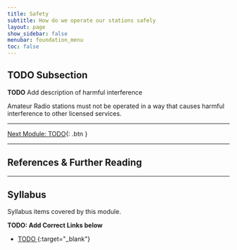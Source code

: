```yaml
---
title: Safety
subtitle: How do we operate our stations safely
layout: page
show_sidebar: false
menubar: foundation_menu
toc: false
---
```



## TODO Subsection

**TODO** Add description of harmful interference

Amateur Radio stations must not be operated in a way that causes harmful interference to other licensed services.

---

[Next Module: TODO](./todo){: .btn }

---

## References & Further Reading

---

## Syllabus

Syllabus items covered by this module.

**TODO: Add Correct Links below**  

- [TODO ](../todo/){:target="_blank"}